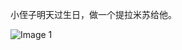 小侄子明天过生日，做一个提拉米苏给他。

![Image 1](https://files.e5n.cc/media_attachments/files/114/670/933/031/439/469/original/f3f2808cea32be79.jpg)